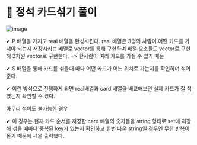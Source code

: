 # 🤬 정석 카드섞기 풀이

![image](https://user-images.githubusercontent.com/57346455/90505981-84552680-e18e-11ea-8859-1039bf107c12.png)

✔ P 배열을 가지고 real 배열을 완성시킨다. real 배열은 3명의 사람이 어떤 카드를 가져야 되는지 저장시키는 배열로 vector를 통해 구현하며 배열 요소들도 vector로 구현해 2차원 vector로 구현한다. => 한사람이 여러 카드를 가질 수 있기 때문

✔ S 배열을 통해 카드를 섞을때 마다 어떤 카드가 어느 위치로 가는지를 확인하며 섞어준다.

✔ 이런 방식으로 진행하게 되면 real배열과 card 배열을 배교해보면 실제 카드가 잘 섞였는지 확인할 수 있다.



아무리 섞어도 불가능한 경우

✔ 이 경우는 현재 카드 순서를 저장한 card 배열의 숫자들을 string 형태로 set에 저장해 섞을 때마다 중복된 key가 있는지 확인하고 한번 나온 string일 경우엔 무한 반복이 돌기 때문에 -1을 출력했다.
